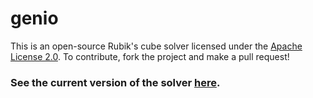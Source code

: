 # genio

This is an open-source Rubik's cube solver licensed under the [Apache License 2.0](https://github.com/SmittyCraft/genio/blob/master/LICENSE.txt). To contribute, fork the project and make a pull request!

### See the current version of the solver [here](https://smittycraft.github.io/genio/solvers/3x3/).
